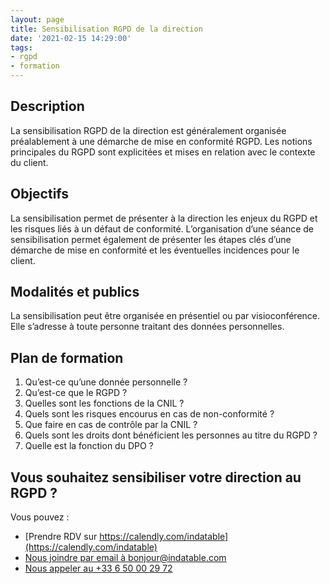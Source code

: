 ```yaml
---
layout: page
title: Sensibilisation RGPD de la direction
date: '2021-02-15 14:29:00'
tags:
- rgpd
- formation
---
```


## Description

La sensibilisation RGPD de la direction est généralement organisée préalablement à une démarche de mise en conformité RGPD. Les notions principales du RGPD sont explicitées et mises en relation avec le contexte du client.

## Objectifs

La sensibilisation permet de présenter à la direction les enjeux du RGPD et les risques liés à un défaut de conformité. L’organisation d’une séance de sensibilisation permet également de présenter les étapes clés d’une démarche de mise en conformité et les éventuelles incidences pour le client.

## Modalités et publics

La sensibilisation peut être organisée en présentiel ou par visioconférence. Elle s’adresse à toute personne traitant des données personnelles.

## Plan de formation

1. Qu’est-ce qu’une donnée personnelle ?
2. Qu’est-ce que le RGPD ?
3. Quelles sont les fonctions de la CNIL ?
4. Quels sont les risques encourus en cas de non-conformité ?
5. Que faire en cas de contrôle par la CNIL ?
6. Quels sont les droits dont bénéficient les personnes au titre du RGPD ?
7. Quelle est la fonction du DPO ?

## Vous souhaitez sensibiliser votre direction au RGPD ?

Vous pouvez :

- [Prendre RDV sur https://calendly.com/indatable](https://calendly.com/indatable)
- [Nous joindre par email à bonjour@indatable.com](mailto:bonjour@indatable.com)
- [Nous appeler au +33 6 50 00 29 72](tel:+33650002972)
